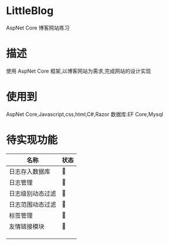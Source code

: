 # LittleBlog

AspNet Core 博客网站练习

# 描述

使用 AspNet Core 框架,以博客网站为需求,完成网站的设计实现

# 使用到

AspNet Core,Javascript,css,html,C#,Razor
数据库:EF Core,Mysql

# 待实现功能

| 名称             | 状态 |
| ---------------- | ---- |
| 日志存入数据库   | 🚧    |
| 日志管理         | 🚧    |
| 日志级别动态过滤 | 🚧    |
| 日志范围动态过滤 | 🚧    |
| 标签管理         | 🚧    |
| 友情链接模块     | 🚧    |
|                  |      |
|                  |      |
|                  |      |

